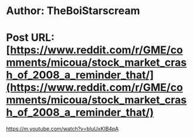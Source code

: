 # Author: TheBoiStarscream
# Post URL: [https://www.reddit.com/r/GME/comments/micoua/stock_market_crash_of_2008_a_reminder_that/](https://www.reddit.com/r/GME/comments/micoua/stock_market_crash_of_2008_a_reminder_that/)


https://m.youtube.com/watch?v=bluUxKIB4pA
